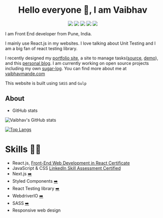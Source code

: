 <h1 align="center">Hello everyone 👋, I am Vaibhav</h1>

<p align="center">
  <img src="https://img.shields.io/badge/Made%20with-SASS-bf4080"/>
  <img src="https://img.shields.io/badge/Using-Gulp-%23eb4a4b">
  <img src="https://img.shields.io/github/languages/top/vaibhavmande/vaibhavmande.github.io"/>
  <a href="https://www.linkedin.com/in/vaibhavmande/" title="linkedin"><img src="https://img.shields.io/badge/LinkedIn-0077B5?style=flat&logo=linkedin&logoColor=white"></a>
  <a href="https://stackoverflow.com/u/2157907" title="StackOverflow"><img src="https://img.shields.io/badge/Stack_Overflow-FE7A16?style=flat&logo=stack-overflow&logoColor=white"></a>
</p>

I am Front End developer from Pune, India.

I mainly use React.js in my websites. I love talking about Unit Testing and I am a big fan of react testing library.

I recently designed my [portfolio site](https://vaibhavmande.com "Vaibhav's portflio"), a site to manage tasks([source](https://github.com/vaibhavmande/todo-today), [demo](https://vaibhavmande.com/todo-today/)), and this [personal blog](https://github.com/vaibhavmande/jsnotes). I am currently working on open source projects including my own [sugar-log](https://github.com/vaibhavmande/sugar-log). You can find more about me at [vaibhavmande.com](https://vaibhavmande.com/)

This website is built using `SASS` and `Gulp`

## About

- GitHub stats

![Vaibhav's GitHub stats](https://github-readme-stats.vercel.app/api?username=vaibhavmande&show_icons=true&theme=buefy&hide=contribs&count_private=true)

[![Top Langs](https://github-readme-stats.vercel.app/api/top-langs/?username=vaibhavmande)](https://github.com/vaibhavmande/)

# Skills 👨‍💻

- React.js, [Front-End Web Development in React Certificate](https://coursera.org/share/4be7bd76752ae1cf70e8dd89e70615ef 'Certificate')
- JavaScript & CSS [LinkedIn Skill Assessment Certified](https://www.linkedin.com/in/vaibhavmande/)
- Next.js [➡️](https://nextjs.org/)
- Styled Components [➡️](https://styled-components.com/)
- React Testing library [➡️](https://testing-library.com/)
- WebdriverIO [➡️](https://webdriver.io/)
- SASS [➡️](https://sass-lang.com/)
- Responsive web design
